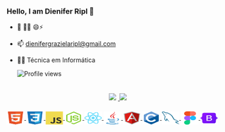 ### Hello, I am Dienifer Ripl 👋

- 🔭 🤔💬 😄⚡
  
- 📫 dienifergrazielaripl@gmail.com
- 👩‍💻 Técnica em Informática

  <p align="left"> <img src="https://komarev.com/ghpvc/?username=dienifergraziela&color=red" alt="Profile views" /> </p>

<br>

<div align="center" style="margin: 5px;">
  <a href="https://github.com/dienifergraziela">
   <a href="https://github-readme-stats.vercel.app/api/pin/?username=dienifergraziela&repo=github-readme-stats&theme=gruvbox">
  <img height="180em" src="https://github-readme-stats.vercel.app/api?username=dienifergraziela&show_icons=true&theme=gruvbox" style="margin-right: 5px;"/>
  <img height="180em" src="https://github-readme-stats.vercel.app/api/top-langs/?username=dienifergraziela&layout=compact&langs_count=7&theme=gruvbox"/>
</div>
<!-- tokyonight -->

<br>

<div display="inline_block">
  <img align="center" alt="Rafa-HTML" height="30" width="40" src="https://raw.githubusercontent.com/devicons/devicon/master/icons/html5/html5-original.svg">
  <img align="center" alt="Rafa-HTML" height="30" width="40" src="https://raw.githubusercontent.com/devicons/devicon/master/icons/css3/css3-original.svg">
  <img align="center" alt="Rafa-HTML" height="30" width="40" src="https://raw.githubusercontent.com/devicons/devicon/master/icons/javascript/javascript-original.svg">
  <img align="center" alt="Rafa-HTML" height="30" width="40" src="https://raw.githubusercontent.com/devicons/devicon/master/icons/nodejs/nodejs-original.svg">
  <img align="center" alt="Rafa-HTML" height="30" width="40" src="https://raw.githubusercontent.com/devicons/devicon/master/icons/react/react-original.svg">
  <img align="center" alt="Rafa-HTML" height="30" width="40" src="https://raw.githubusercontent.com/devicons/devicon/master/icons/java/java-original.svg">
  <img align="center" alt="Rafa-HTML" height="30" width="40" src="https://raw.githubusercontent.com/devicons/devicon/master/icons/angularjs/angularjs-original.svg">
  <img align="center" alt="Rafa-HTML" height="30" width="40" src="https://raw.githubusercontent.com/devicons/devicon/master/icons/c/c-original.svg">
  <img align="center" alt="Rafa-HTML" height="30" width="40" src="https://raw.githubusercontent.com/devicons/devicon/master/icons/mysql/mysql-original.svg">
  <img align="center" alt="Rafa-HTML" height="30" width="40" src="https://raw.githubusercontent.com/devicons/devicon/master/icons/figma/figma-original.svg">
  <img align="center" alt="Rafa-HTML" height="30" width="40" src="https://raw.githubusercontent.com/devicons/devicon/master/icons/bootstrap/bootstrap-original.svg">
</div>
